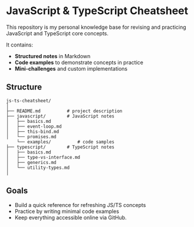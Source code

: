 # JavaScript & TypeScript Cheatsheet

This repository is my personal knowledge base for revising and practicing JavaScript and TypeScript core concepts.

It contains:
+ **Structured notes** in Markdown
+ **Code examples** to demonstrate concepts in practice
+ **Mini-challenges** and custom implementations

Structure
---------


    js-ts-cheatsheet/
    │
    ├── README.md          # project description
    ├── javascript/        # JavaScript notes
    │   ├── basics.md
    │   ├── event-loop.md
    │   ├── this-bind.md
    │   └── promises.md
        └── examples/          # code samples
    ├── typescript/        # TypeScript notes
    │   ├── basics.md
    │   ├── type-vs-interface.md
    │   ├── generics.md
    │   └── utility-types.md
    │
  


Goals
-----

+ Build a quick reference for refreshing JS/TS concepts
+ Practice by writing minimal code examples
+ Keep everything accessible online via GitHub.

